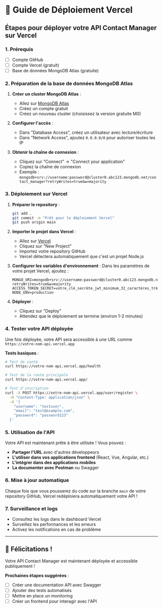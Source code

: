 # 🚀 Guide de Déploiement Vercel

## Étapes pour déployer votre API Contact Manager sur Vercel

### 1. Prérequis
- [ ] Compte GitHub
- [ ] Compte Vercel (gratuit)
- [ ] Base de données MongoDB Atlas (gratuite)

### 2. Préparation de la base de données MongoDB Atlas

1. **Créer un cluster MongoDB Atlas** :
   - Allez sur [MongoDB Atlas](https://www.mongodb.com/atlas)
   - Créez un compte gratuit
   - Créez un nouveau cluster (choisissez la version gratuite M0)

2. **Configurer l'accès** :
   - Dans "Database Access", créez un utilisateur avec lecture/écriture
   - Dans "Network Access", ajoutez `0.0.0.0/0` pour autoriser toutes les IP

3. **Obtenir la chaîne de connexion** :
   - Cliquez sur "Connect" → "Connect your application"
   - Copiez la chaîne de connexion
   - Exemple : `mongodb+srv://username:password@cluster0.abc123.mongodb.net/contact_manager?retryWrites=true&w=majority`

### 3. Déploiement sur Vercel

1. **Préparer le repository** :
   ```bash
   git add .
   git commit -m "Prêt pour le déploiement Vercel"
   git push origin main
   ```

2. **Importer le projet dans Vercel** :
   - Allez sur [Vercel](https://vercel.com)
   - Cliquez sur "New Project"
   - Importez votre repository GitHub
   - Vercel détectera automatiquement que c'est un projet Node.js

3. **Configurer les variables d'environnement** :
   Dans les paramètres de votre projet Vercel, ajoutez :
   ```
   MONGO_URI=mongodb+srv://username:password@cluster0.abc123.mongodb.net/contact_manager?retryWrites=true&w=majority
   ACCESS_TOKEN_SECRET=votre_clé_secrète_jwt_minimum_32_caractères_très_sécurisée
   NODE_ENV=production
   ```

4. **Déployer** :
   - Cliquez sur "Deploy"
   - Attendez que le déploiement se termine (environ 1-2 minutes)

### 4. Tester votre API déployée

Une fois déployée, votre API sera accessible à une URL comme `https://votre-nom-api.vercel.app`

**Tests basiques** :
```bash
# Test de santé
curl https://votre-nom-api.vercel.app/health

# Test de la route principale
curl https://votre-nom-api.vercel.app/

# Test d'inscription
curl -X POST https://votre-nom-api.vercel.app/user/register \
  -H "Content-Type: application/json" \
  -d '{
    "username": "testuser",
    "email": "test@example.com",
    "password": "password123"
  }'
```

### 5. Utilisation de l'API

Votre API est maintenant prête à être utilisée ! Vous pouvez :

- **Partager l'URL** avec d'autres développeurs
- **L'utiliser dans vos applications frontend** (React, Vue, Angular, etc.)
- **L'intégrer dans des applications mobiles**
- **La documenter avec Postman** ou Swagger

### 6. Mise à jour automatique

Chaque fois que vous pousserez du code sur la branche `main` de votre repository GitHub, Vercel redéploiera automatiquement votre API !

### 7. Surveillance et logs

- Consultez les logs dans le dashboard Vercel
- Surveillez les performances et les erreurs
- Activez les notifications en cas de problème

---

## 🎉 Félicitations !

Votre API Contact Manager est maintenant déployée et accessible publiquement ! 

**Prochaines étapes suggérées** :
- [ ] Créer une documentation API avec Swagger
- [ ] Ajouter des tests automatisés
- [ ] Mettre en place un monitoring
- [ ] Créer un frontend pour interagir avec l'API
